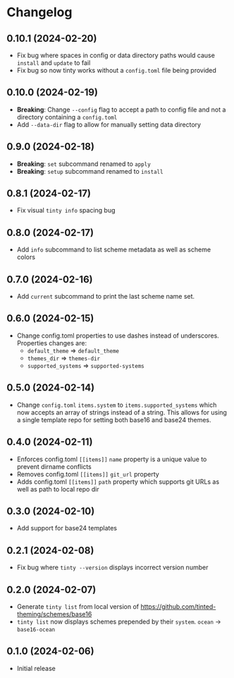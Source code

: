# Changelog

## 0.10.1 (2024-02-20)

- Fix bug where spaces in config or data directory paths would cause
  `install` and `update` to fail
- Fix bug so now tinty works without a `config.toml` file being provided

## 0.10.0 (2024-02-19)

- **Breaking**: Change `--config` flag to accept a path to config file
  and not a directory containing a `config.toml`
- Add `--data-dir` flag to allow for manually setting data directory

## 0.9.0 (2024-02-18)

- **Breaking**: `set` subcommand renamed to `apply`
- **Breaking**: `setup` subcommand renamed to `install`

## 0.8.1 (2024-02-17)

- Fix visual `tinty info` spacing bug

## 0.8.0 (2024-02-17)

- Add `info` subcommand to list scheme metadata as well as scheme colors

## 0.7.0 (2024-02-16)

- Add `current` subcommand to print the last scheme name set.

## 0.6.0 (2024-02-15)

- Change config.toml properties to use dashes instead of underscores.
  Properties changes are:
  - `default_theme` => `default_theme`
  - `themes_dir` => `themes-dir`
  - `supported_systems` => `supported-systems`

## 0.5.0 (2024-02-14)

- Change `config.toml` `items.system` to `items.supported_systems` which
  now accepts an array of strings instead of a string. This allows for
  using a single template repo for setting both base16 and base24
  themes.

## 0.4.0 (2024-02-11)

- Enforces config.toml `[[items]]` `name` property is a unique value to
  prevent dirname conflicts
- Removes config.toml `[[items]]` `git_url` property
- Adds config.toml `[[items]]` `path` property which supports git URLs
  as well as path to local repo dir

## 0.3.0 (2024-02-10)

- Add support for base24 templates

## 0.2.1 (2024-02-08)

- Fix bug where `tinty --version` displays incorrect version number

## 0.2.0 (2024-02-07)

- Generate `tinty list` from local version of
  https://github.com/tinted-theming/schemes/base16
- `tinty list` now displays schemes prepended by their `system`.
  `ocean` -> `base16-ocean`

## 0.1.0 (2024-02-06)

- Initial release
